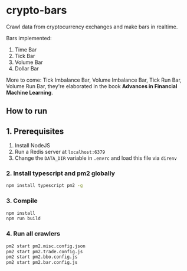 # crypto-bars

Crawl data from cryptocurrency exchanges and make bars in realtime.

Bars implemented:

1. Time Bar
1. Tick Bar
1. Volume Bar
1. Dollar Bar

More to come: Tick Imbalance Bar, Volume Imbalance Bar, Tick Run Bar, Volume Run Bar, they're elaborated in the book **Advances in Financial Machine Learning**.

## How to run

## 1. Prerequisites

1. Install NodeJS
1. Run a Redis server at `localhost:6379`
1. Change the `DATA_DIR` variable in `.envrc` and load this file via `direnv`

### 2. Install typescript and pm2 globally

```bash
npm install typescript pm2 -g
```

### 3. Compile

```bash
npm install
npm run build
```

### 4. Run all crawlers

```bash
pm2 start pm2.misc.config.json
pm2 start pm2.trade.config.js
pm2 start pm2.bbo.config.js
pm2 start pm2.bar.config.js
```
